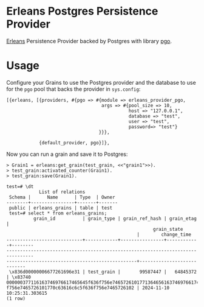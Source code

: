 Erleans Postgres Persistence Provider
=====

[Erleans](https://github.com/erleans/erleans) Persistence Provider backed by Postgres with library [pgo](https://github.com/erleans/pgo).

# Usage

Configure your Grains to use the Postgres provider and the database to use for
the `pgo` pool that backs the provider in `sys.config`:

```
[{erleans, [{providers, #{pgo => #{module => erleans_provider_pgo,
                                   args => #{pool_size => 10,
                                             host => "127.0.0.1",
                                             database => "test",
                                             user => "test",
                                             password=> "test"}
                                  }}},

            {default_provider, pgo}]},
```

Now you can run a grain and save it to Postgres:

```
> Grain1 = erleans:get_grain(test_grain, <<"grain1">>).
> test_grain:activated_counter(Grain1).
> test_grain:save(Grain1).
```

```
test=# \dt
            List of relations
 Schema |      Name      | Type  | Owner
--------+----------------+-------+-------
 public | erleans_grains | table | test
 test=# select * from erleans_grains;
          grain_id          | grain_type | grain_ref_hash | grain_etag |
                                                      grain_state
                                                |        change_time
----------------------------+------------+----------------+------------+--------
--------------------------------------------------------------------------------
------------------------------------------------+----------------------------
 \x836d00000006677261696e31 | test_grain |       99587447 |   64845372 | \x83740
000000377116163746976617465645f636f756e7465726101771364656163746976617465645f636
f756e7465726101770c63616c6c5f636f756e7465726102 | 2024-11-10 10:25:31.303615
(1 row)
 ```
 
 
